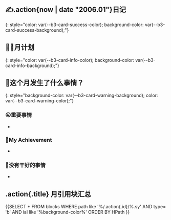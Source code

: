 ## ✍.action{now | date "2006.01"}日记
{: style="color: var(--b3-card-success-color); background-color: var(--b3-card-success-background);"}


## 🐱‍👤月计划
{: style="color: var(--b3-card-info-color); background-color: var(--b3-card-info-background);"}

## 🦉这个月发生了什么事情？
{: style="background-color: var(--b3-card-warning-background); color: var(--b3-card-warning-color);"}


### 😛重要事情
- 

### 🥳My Achievement
- 

### 🤡没有干好的事情
- 



## .action{.title} 月引用块汇总

{{SELECT * FROM blocks WHERE path like '%/.action{.id}/%.sy' AND type= 'b' AND ial like '%background-color%' ORDER BY HPath }}
